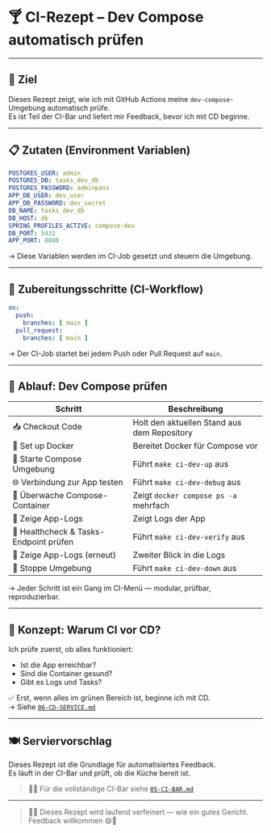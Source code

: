 [//]: # (docs/Minikube-Restaurant/Kochschule/00-ci-rezept.md)
# 🍸 CI-Rezept – Dev Compose automatisch prüfen

---

## 🧠 Ziel

Dieses Rezept zeigt, wie ich mit GitHub Actions meine `dev-compose`-Umgebung automatisch prüfe.  
Es ist Teil der CI-Bar und liefert mir Feedback, bevor ich mit CD beginne.

---

## 📋 Zutaten (Environment Variablen)

```yaml
POSTGRES_USER: admin
POSTGRES_DB: tasks_dev_db
POSTGRES_PASSWORD: adminpass
APP_DB_USER: dev_user
APP_DB_PASSWORD: dev_secret
DB_NAME: tasks_dev_db
DB_HOST: db
SPRING_PROFILES_ACTIVE: compose-dev
DB_PORT: 5432
APP_PORT: 8080
```

→ Diese Variablen werden im CI-Job gesetzt und steuern die Umgebung.

---

## 🔪 Zubereitungsschritte (CI-Workflow)

```yaml
on:
  push:
    branches: [ main ]
  pull_request:
    branches: [ main ]
```

→ Der CI-Job startet bei jedem Push oder Pull Request auf `main`.

---

## 🧪 Ablauf: Dev Compose prüfen

| Schritt                                  | Beschreibung                                  |
|------------------------------------------|-----------------------------------------------|
| 📥 Checkout Code                         | Holt den aktuellen Stand aus dem Repository   |
| 🐳 Set up Docker                         | Bereitet Docker für Compose vor               |
| 🧪 Starte Compose Umgebung               | Führt `make ci-dev-up` aus                    |
| 🌐 Verbindung zur App testen             | Führt `make ci-dev-debug` aus                 |
| 🐙 Überwache Compose-Container           | Zeigt `docker compose ps -a` mehrfach         |
| 📜 Zeige App-Logs                        | Zeigt Logs der App                            |
| 🧪 Healthcheck & Tasks-Endpoint prüfen   | Führt `make ci-dev-verify` aus                |
| 📜 Zeige App-Logs (erneut)               | Zweiter Blick in die Logs                     |
| 🧹 Stoppe Umgebung                       | Führt `make ci-dev-down` aus                  |

→ Jeder Schritt ist ein Gang im CI-Menü — modular, prüfbar, reproduzierbar.

---

## 🧠 Konzept: Warum CI vor CD?

Ich prüfe zuerst, ob alles funktioniert:

- Ist die App erreichbar?
- Sind die Container gesund?
- Gibt es Logs und Tasks?

✅ Erst, wenn alles im grünen Bereich ist, beginne ich mit CD.  
→ Siehe [`06-CD-SERVICE.md`](../Minikube-Kueche/06-CD-SERVICE.md)

---

## 🍽️ Serviervorschlag

Dieses Rezept ist die Grundlage für automatisiertes Feedback.  
Es läuft in der CI-Bar und prüft, ob die Küche bereit ist.

> 👨‍🍳 Für die vollständige CI-Bar siehe [`05-CI-BAR.md`](../Minikube-Kueche/05-CI-BAR.md)

---

> 👨‍🍳 Dieses Rezept wird laufend verfeinert — wie ein gutes Gericht.  
> Feedback willkommen 😄🍲
